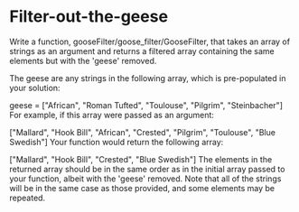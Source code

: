 # Filter-out-the-geese
Write a function, gooseFilter/goose_filter/GooseFilter, that takes an array of strings as an argument and returns a filtered array containing the same elements but with the 'geese' removed.

The geese are any strings in the following array, which is pre-populated in your solution:

geese = ["African", "Roman Tufted", "Toulouse", "Pilgrim", "Steinbacher"]
For example, if this array were passed as an argument:

["Mallard", "Hook Bill", "African", "Crested", "Pilgrim", "Toulouse", "Blue Swedish"]
Your function would return the following array:

["Mallard", "Hook Bill", "Crested", "Blue Swedish"]
The elements in the returned array should be in the same order as in the initial array passed to your function, albeit with the 'geese' removed. Note that all of the strings will be in the same case as those provided, and some elements may be repeated.
